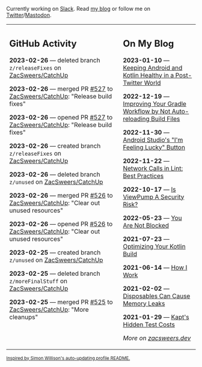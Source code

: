 Currently working on [Slack](https://slack.com/). Read [my blog](https://zacsweers.dev/) or follow me on [Twitter](https://twitter.com/ZacSweers)/[Mastodon](https://hachyderm.io/@ZacSweers).

<table><tr><td valign="top" width="60%">

## GitHub Activity
<!-- githubActivity starts -->
**2023-02-26** — deleted branch `z/releaseFixes` on [ZacSweers/CatchUp](https://github.com/ZacSweers/CatchUp)

**2023-02-26** — merged PR [#527](https://github.com/ZacSweers/CatchUp/pull/527) to [ZacSweers/CatchUp](https://github.com/ZacSweers/CatchUp): "Release build fixes"

**2023-02-26** — opened PR [#527](https://github.com/ZacSweers/CatchUp/pull/527) to [ZacSweers/CatchUp](https://github.com/ZacSweers/CatchUp): "Release build fixes"

**2023-02-26** — created branch `z/releaseFixes` on [ZacSweers/CatchUp](https://github.com/ZacSweers/CatchUp)

**2023-02-26** — deleted branch `z/unused` on [ZacSweers/CatchUp](https://github.com/ZacSweers/CatchUp)

**2023-02-26** — merged PR [#526](https://github.com/ZacSweers/CatchUp/pull/526) to [ZacSweers/CatchUp](https://github.com/ZacSweers/CatchUp): "Clear out unused resources"

**2023-02-26** — opened PR [#526](https://github.com/ZacSweers/CatchUp/pull/526) to [ZacSweers/CatchUp](https://github.com/ZacSweers/CatchUp): "Clear out unused resources"

**2023-02-25** — created branch `z/unused` on [ZacSweers/CatchUp](https://github.com/ZacSweers/CatchUp)

**2023-02-25** — deleted branch `z/moreFinalStuff` on [ZacSweers/CatchUp](https://github.com/ZacSweers/CatchUp)

**2023-02-25** — merged PR [#525](https://github.com/ZacSweers/CatchUp/pull/525) to [ZacSweers/CatchUp](https://github.com/ZacSweers/CatchUp): "More cleanups"
<!-- githubActivity ends -->
</td><td valign="top" width="40%">

## On My Blog
<!-- blog starts -->
**2023-01-10** — [Keeping Android and Kotlin Healthy in a Post-Twitter World](https://www.zacsweers.dev/keeping-android-healthy/)

**2022-12-19** — [Improving Your Gradle Workflow by Not Auto-reloading Build Files](https://www.zacsweers.dev/improving-your-workflow-by-not-auto-reloading-build-files/)

**2022-11-30** — [Android Studio's "I'm Feeling Lucky" Button](https://www.zacsweers.dev/android-studios-im-feeling-lucky-button/)

**2022-11-22** — [Network Calls in Lint: Best Practices](https://www.zacsweers.dev/network-calls-in-lint-best-practices/)

**2022-10-17** — [Is ViewPump A Security Risk?](https://www.zacsweers.dev/is-viewpump-a-security-risk/)

**2022-05-23** — [You Are Not Blocked](https://www.zacsweers.dev/you-are-not-blocked/)

**2021-07-23** — [Optimizing Your Kotlin Build](https://www.zacsweers.dev/optimizing-your-kotlin-build/)

**2021-06-14** — [How I Work](https://www.zacsweers.dev/how-i-work/)

**2021-02-02** — [Disposables Can Cause Memory Leaks](https://www.zacsweers.dev/disposables-can-cause-memory-leaks/)

**2021-01-29** — [Kapt's Hidden Test Costs](https://www.zacsweers.dev/kapts-hidden-test-costs/)
<!-- blog ends -->
_More on [zacsweers.dev](https://zacsweers.dev/)_
</td></tr></table>

<sub><a href="https://simonwillison.net/2020/Jul/10/self-updating-profile-readme/">Inspired by Simon Willison's auto-updating profile README.</a></sub>